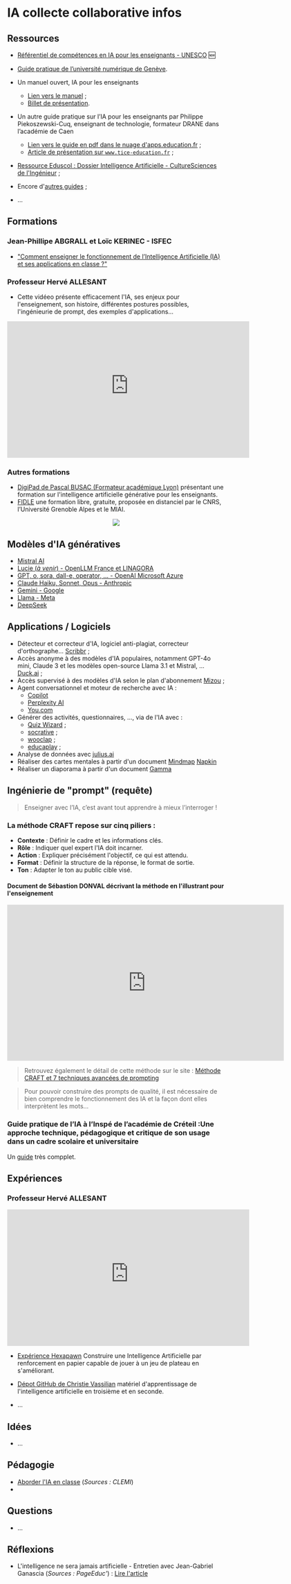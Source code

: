 # IA collecte collaborative infos

## Ressources

- [Référentiel de compétences en IA pour les enseignants - UNESCO](https://www.unesco.org/fr/articles/referentiel-de-competences-en-ia-pour-les-enseignants?hub=67076) :new:

- [Guide pratique de l’université numérique de Genève](https://www.unige.ch/numerique/fr/plan-daction/ia1/accueil/guide-pratique-ia/).

- Un manuel ouvert, IA pour les enseignants
    - [Lien vers le manuel](https://aiopentext.itd.cnr.it/iapourlesenseignants/) ;
    - [Billet de présentation](https://chaireunescorelia.univ-nantes.fr/2023/06/01/le-manuel-ouvert-intelligence-artificielle-pour-les-enseignants-est-publie/).

- Un autre guide pratique sur l’IA pour les enseignants par Philippe Piekoszewski-Cuq, enseignant de technologie, formateur DRANE dans l’académie de Caen
    - [Lien vers le guide en pdf dans le nuage d'apps.education.fr](https://nuage03.apps.education.fr/index.php/s/7cQfKmEtHHZgCxT) ;
    - [Article de présentation sur `www.tice-education.fr`](https://www.tice-education.fr/tous-les-articles-er-ressources/objets-connectes/1820-decouvrez-le-guide-pratique-sur-lintelligence-artificielle-pour-les-enseignants?language=fr-FR&idU=2) ;

- [Ressource Eduscol : Dossier Intelligence Artificielle - CultureSciences de l'Ingénieur](https://sti.eduscol.education.fr//si-ens-paris-saclay/ressources_pedagogiques/dossier-intelligence-artificielle) ;

- Encore d'[autres guides](https://latelierduformateur.fr/5-nouveaux-guides-sur-lia-en-formation/) ;

- ...


## Formations


### Jean-Phillipe ABGRALL et Loïc KERINEC - ISFEC
- ["Comment enseigner le fonctionnement de l’Intelligence Artificielle (IA) et ses applications en classe ?"](https://www.canva.com/design/DAGgNS3L1Bc/opnEjfYpkncNcdmITTwDvg/view?utm_content=DAGgNS3L1Bc&utm_campaign=designshare&utm_medium=link&utm_source=viewer)

### Professeur Hervé ALLESANT

- Cette vidéeo présente efficacement l'IA, ses enjeux pour l'enseignement, son histoire, différentes postures possibles, l'ingénieurie de prompt, des exemples d'applications...

<center><iframe title="Initiation à l'IA pour la direction et l'enseignement" width="560" height="315" src="https://tube-numerique-educatif.apps.education.fr/videos/embed/b09094d9-e42d-4d0e-9061-0cba58149fd7" frameborder="0" allowfullscreen="" sandbox="allow-same-origin allow-scripts allow-popups allow-forms"></iframe></center>

### Autres formations
- [DigiPad de Pascal BUSAC (Formateur académique Lyon)](https://digipad.app/p/465149/3979dc305e1d7)  présentant une formation sur l'intelligence artificielle générative pour les enseignants.
- [FIDLE](https://fidle.cnrs.fr/w3/whatsup.html) une formation libre, gratuite, proposée en distanciel par le CNRS, l’Université Grenoble Alpes et le MIAI.
<center><a href="https://fidle.cnrs.fr"><img src="https://minio.apps.education.fr/codimd-prod/uploads/7abdfd454182325cf3afd1ad7.png"></a></center>



## Modèles d'IA génératives

- [Mistral AI](https://mistral.ai/fr)
- [Lucie (*à venir*) - OpenLLM France et LINAGORA](https://lucie.chat/)
- [GPT, o, sora, dall-e, operator, ... - OpenAI Microsoft Azure](https://chatgpt-francais.com/)
- [Claude Haiku, Sonnet, Opus - Anthropic](https://www.anthropic.com/claude)
- [Gemini - Google](https://gemini.google.com/)
- [Llama - Meta](https://www.llama.com/)
- [DeepSeek](https://www.deepseek.com/en)



## Applications / Logiciels

- Détecteur et correcteur d'IA, logiciel anti-plagiat, correcteur d'orthographe... [Scribbr](https://www.scribbr.fr/logiciel-anti-plagiat/) ;
- Accès anonyme à des modèles d'IA populaires, notamment GPT-4o mini, Claude 3 et les modèles open-source Llama 3.1 et Mistral, ... [Duck.ai](https://duckduckgo.com/?q=DuckDuckGo+AI+Chat&ia=chat&duckai=1&atb=v433-1) ;
- Accès supervisé à des modèles d'IA selon le plan d'abonnement [Mizou](https://mizou.com/pricing) ;
- Agent conversationnel et moteur de recherche avec IA : 
    - [Copilot](https://copilot.microsoft.com/)
    - [Perplexity AI](https://www.perplexity.ai/)
    - [You.com](https://you.com/)
- Générer des activités, questionnaires, ..., via de l'IA avec :
    - [Quiz Wizard](https://www.getquizwizard.com/) ;
    - [socrative](https://www.socrative.com/) ;
    - [wooclap](https://wooclap.com/) ;
    - [educaplay](https://fr.educaplay.com/) ;
- Analyse de données avec [julius.ai](https://julius.ai/)
- Réaliser des cartes mentales à partir d'un document
  [Mindmap](https://www.mymap.ai/mindmap)
  [Napkin](https://www.napkin.ai)
- Réaliser un diaporama à partir d'un document [Gamma](https://gamma.app/fr)
## Ingénierie de "prompt" (requête)


> Enseigner avec l’IA, c’est avant tout apprendre à mieux l’interroger !


### La méthode CRAFT repose sur cinq piliers :

- **Contexte** : Définir le cadre et les informations clés.
- **Rôle** : Indiquer quel expert l'IA doit incarner.
- **Action** : Expliquer précisément l'objectif, ce qui est attendu.
- **Format** : Définir la structure de la réponse, le format de sortie.
- **Ton** : Adapter le ton au public cible visé.


#### Document de Sébastion DONVAL décrivant la méthode en l'illustrant pour l'enseignement

<center><iframe src="https://ericecmorlaix.github.io/adn-Tutoriel_lab_si/IA/IA_CRAFT_Enseignement.pdf" width="640" height="360" frameborder="0" scrolling="no" allowfullscreen title="Optimiser l'Utilisation de l'IA en Enseignement avec la Méthode CRAFT"></iframe></center>


> Retrouvez également le détail de cette méthode sur le site : [Méthode CRAFT et 7 techniques avancées de prompting](https://www.extencia.fr/prompting-chatgpt-methode-craft-techniques-avancees)

> Pour pouvoir construire des prompts de qualité, il est nécessaire de bien comprendre le fonctionnement des IA et la façon dont elles interprètent les mots…

### Guide pratique de l’IA à l’Inspé de l’académie de Créteil :Une approche technique, pédagogique et critique de son usage dans un cadre scolaire et universitaire
Un [guide](./pdf/GuideIACreteil.pdf) très compplet.

## Expériences

### Professeur Hervé ALLESANT

<center><iframe title="Créer une application avec l'IA - un bidouIAge pour &quot;Organizator1999&quot;" width="560" height="315" src="https://tube-numerique-educatif.apps.education.fr/videos/embed/430aea1f-2493-44bf-8090-818261153d7b" frameborder="0" allowfullscreen="" sandbox="allow-same-origin allow-scripts allow-popups allow-forms"></iframe></center>

- [Expérience Hexapawn](https://www.palais-decouverte.fr/fr/explorer-nos-contenus/experiences-dinformatique/une-intelligence-artificielle-en-papier#topMenu) Construire une Intelligence Artificielle par renforcement en papier capable de jouer à un jeu de plateau en s'améliorant.


- [Dépot GitHub de Christie Vassilian](https://github.com/Math13Net/IA) matériel d'apprentissage de l'intelligence artificielle en troisième et en seconde.

- ...

## Idées


- ...

## Pédagogie

- [Aborder l'IA en classe](https://www.clemi.fr/les-objectifs/aborder-lia-en-classe?actId=%7Ea__hPinWUDqeLirfJ8E3mof5xrlLHG1JBhV1ENoqoLkO09WGD-AgS3pDatqKRWRkdg6D3zZ-wS5sQLK_yrzKzAzEqXkkP7IcCZgj_RG4SvvH8r2Dk5yNT8Q%3D%3D&actCampaignType=CAMPAIGN_MAIL&actSource=536294) (*Sources : CLEMI*)
- 
## Questions

- ...

## Réflexions

- L'intelligence ne sera jamais artificielle - Entretien avec Jean-Gabriel Ganascia (*Sources : PageEduc'*) : [Lire l'article](https://www.page-educ.fr/article/pour-une-education-aux-humanites-numeriques-entretien-avec-jean-gabriel-ganascia)
